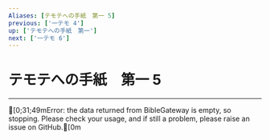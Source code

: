 ```yaml
---
Aliases: [テモテへの手紙　第一 5]
previous: ['一テモ 4']
up: ['テモテへの手紙　第一']
next: ['一テモ 6']
---
```

# テモテへの手紙　第一 5

***
[0;31;49mError: the data returned from BibleGateway is empty, so stopping. Please check your usage, and if still a problem, please raise an issue on GitHub.[0m
